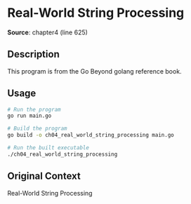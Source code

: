# Real-World String Processing

**Source**: chapter4 (line 625)

## Description

This program is from the Go Beyond golang reference book.

## Usage

```bash
# Run the program
go run main.go

# Build the program
go build -o ch04_real_world_string_processing main.go

# Run the built executable
./ch04_real_world_string_processing
```

## Original Context

Real-World String Processing
